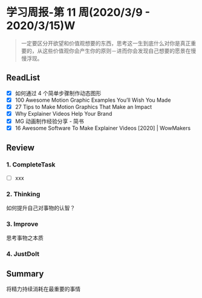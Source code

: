 # 学习周报-第 11 周(2020/3/9 - 2020/3/15)W

> 一定要区分开欲望和价值观想要的东西，思考这一生到底什么对你是真正重要的，从这些价值观你会产生你的原则－进而你会发现自己想要的愿景在慢慢浮现。

## ReadList

- [x] 如何通过 4 个简单步骤制作动态图形
- [x] 100 Awesome Motion Graphic Examples You’ll Wish You Made
- [x] 27 Tips to Make Motion Graphics That Make an Impact
- [x] Why Explainer Videos Help Your Brand
- [x] MG 动画制作经验分享 - 简书
- [x] 16 Awesome Software To Make Explainer Videos [2020] | WowMakers

## Review

### 1. CompleteTask

- [ ] xxx

### 2. Thinking

如何提升自己对事物的认智？

### 3. Improve

思考事物之本质

### 4. JustDoIt

## Summary

将精力持续消耗在最重要的事情
